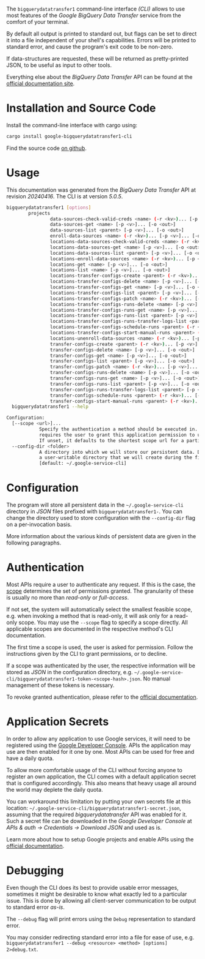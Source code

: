 <!---
DO NOT EDIT !
This file was generated automatically from 'src/generator/templates/cli/README.md.mako'
DO NOT EDIT !
-->
The `bigquerydatatransfer1` command-line interface *(CLI)* allows to use most features of the *Google BigQuery Data Transfer* service from the comfort of your terminal.

By default all output is printed to standard out, but flags can be set to direct it into a file independent of your shell's
capabilities. Errors will be printed to standard error, and cause the program's exit code to be non-zero.

If data-structures are requested, these will be returned as pretty-printed JSON, to be useful as input to other tools.

Everything else about the *BigQuery Data Transfer* API can be found at the
[official documentation site](https://cloud.google.com/bigquery-transfer/).

# Installation and Source Code

Install the command-line interface with cargo using:

```bash
cargo install google-bigquerydatatransfer1-cli
```

Find the source code [on github](https://github.com/Byron/google-apis-rs/tree/main/gen/bigquerydatatransfer1-cli).

# Usage

This documentation was generated from the *BigQuery Data Transfer* API at revision *20240416*. The CLI is at version *5.0.5*.

```bash
bigquerydatatransfer1 [options]
        projects
                data-sources-check-valid-creds <name> (-r <kv>)... [-p <v>]... [-o <out>]
                data-sources-get <name> [-p <v>]... [-o <out>]
                data-sources-list <parent> [-p <v>]... [-o <out>]
                enroll-data-sources <name> (-r <kv>)... [-p <v>]... [-o <out>]
                locations-data-sources-check-valid-creds <name> (-r <kv>)... [-p <v>]... [-o <out>]
                locations-data-sources-get <name> [-p <v>]... [-o <out>]
                locations-data-sources-list <parent> [-p <v>]... [-o <out>]
                locations-enroll-data-sources <name> (-r <kv>)... [-p <v>]... [-o <out>]
                locations-get <name> [-p <v>]... [-o <out>]
                locations-list <name> [-p <v>]... [-o <out>]
                locations-transfer-configs-create <parent> (-r <kv>)... [-p <v>]... [-o <out>]
                locations-transfer-configs-delete <name> [-p <v>]... [-o <out>]
                locations-transfer-configs-get <name> [-p <v>]... [-o <out>]
                locations-transfer-configs-list <parent> [-p <v>]... [-o <out>]
                locations-transfer-configs-patch <name> (-r <kv>)... [-p <v>]... [-o <out>]
                locations-transfer-configs-runs-delete <name> [-p <v>]... [-o <out>]
                locations-transfer-configs-runs-get <name> [-p <v>]... [-o <out>]
                locations-transfer-configs-runs-list <parent> [-p <v>]... [-o <out>]
                locations-transfer-configs-runs-transfer-logs-list <parent> [-p <v>]... [-o <out>]
                locations-transfer-configs-schedule-runs <parent> (-r <kv>)... [-p <v>]... [-o <out>]
                locations-transfer-configs-start-manual-runs <parent> (-r <kv>)... [-p <v>]... [-o <out>]
                locations-unenroll-data-sources <name> (-r <kv>)... [-p <v>]... [-o <out>]
                transfer-configs-create <parent> (-r <kv>)... [-p <v>]... [-o <out>]
                transfer-configs-delete <name> [-p <v>]... [-o <out>]
                transfer-configs-get <name> [-p <v>]... [-o <out>]
                transfer-configs-list <parent> [-p <v>]... [-o <out>]
                transfer-configs-patch <name> (-r <kv>)... [-p <v>]... [-o <out>]
                transfer-configs-runs-delete <name> [-p <v>]... [-o <out>]
                transfer-configs-runs-get <name> [-p <v>]... [-o <out>]
                transfer-configs-runs-list <parent> [-p <v>]... [-o <out>]
                transfer-configs-runs-transfer-logs-list <parent> [-p <v>]... [-o <out>]
                transfer-configs-schedule-runs <parent> (-r <kv>)... [-p <v>]... [-o <out>]
                transfer-configs-start-manual-runs <parent> (-r <kv>)... [-p <v>]... [-o <out>]
  bigquerydatatransfer1 --help

Configuration:
  [--scope <url>]...
            Specify the authentication a method should be executed in. Each scope
            requires the user to grant this application permission to use it.
            If unset, it defaults to the shortest scope url for a particular method.
  --config-dir <folder>
            A directory into which we will store our persistent data. Defaults to
            a user-writable directory that we will create during the first invocation.
            [default: ~/.google-service-cli]

```

# Configuration

The program will store all persistent data in the `~/.google-service-cli` directory in *JSON* files prefixed with `bigquerydatatransfer1-`.  You can change the directory used to store configuration with the `--config-dir` flag on a per-invocation basis.

More information about the various kinds of persistent data are given in the following paragraphs.

# Authentication

Most APIs require a user to authenticate any request. If this is the case, the [scope][scopes] determines the 
set of permissions granted. The granularity of these is usually no more than *read-only* or *full-access*.

If not set, the system will automatically select the smallest feasible scope, e.g. when invoking a
method that is read-only, it will ask only for a read-only scope. 
You may use the `--scope` flag to specify a scope directly. 
All applicable scopes are documented in the respective method's CLI documentation.

The first time a scope is used, the user is asked for permission. Follow the instructions given 
by the CLI to grant permissions, or to decline.

If a scope was authenticated by the user, the respective information will be stored as *JSON* in the configuration
directory, e.g. `~/.google-service-cli/bigquerydatatransfer1-token-<scope-hash>.json`. No manual management of these tokens
is necessary.

To revoke granted authentication, please refer to the [official documentation][revoke-access].

# Application Secrets

In order to allow any application to use Google services, it will need to be registered using the 
[Google Developer Console][google-dev-console]. APIs the application may use are then enabled for it
one by one. Most APIs can be used for free and have a daily quota.

To allow more comfortable usage of the CLI without forcing anyone to register an own application, the CLI
comes with a default application secret that is configured accordingly. This also means that heavy usage
all around the world may deplete the daily quota.

You can workaround this limitation by putting your own secrets file at this location: 
`~/.google-service-cli/bigquerydatatransfer1-secret.json`, assuming that the required *bigquerydatatransfer* API 
was enabled for it. Such a secret file can be downloaded in the *Google Developer Console* at 
*APIs & auth -> Credentials -> Download JSON* and used as is.

Learn more about how to setup Google projects and enable APIs using the [official documentation][google-project-new].


# Debugging

Even though the CLI does its best to provide usable error messages, sometimes it might be desirable to know
what exactly led to a particular issue. This is done by allowing all client-server communication to be 
output to standard error *as-is*.

The `--debug` flag will print errors using the `Debug` representation to standard error.

You may consider redirecting standard error into a file for ease of use, e.g. `bigquerydatatransfer1 --debug <resource> <method> [options] 2>debug.txt`.


[scopes]: https://developers.google.com/+/api/oauth#scopes
[revoke-access]: http://webapps.stackexchange.com/a/30849
[google-dev-console]: https://console.developers.google.com/
[google-project-new]: https://developers.google.com/console/help/new/
